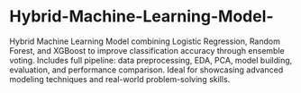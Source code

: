 # Hybrid-Machine-Learning-Model-
Hybrid Machine Learning Model combining Logistic Regression, Random Forest, and XGBoost to improve classification accuracy through ensemble voting. Includes full pipeline: data preprocessing, EDA, PCA, model building, evaluation, and performance comparison. Ideal for showcasing advanced modeling techniques and real-world problem-solving skills.
